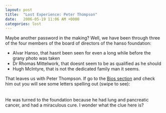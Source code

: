 ```yaml
---
layout: post
title:  "Lost Experience: Peter Thompson"
date:   2006-05-19 11:06 AM +0000
categories: lost
---
```

Maybe another password in the making? Well, we have been through three of the four members of the board of directors of the hanso foundation:<br />
<ul>
    <li>Alvar Hanso, that hasnt been seen for even a long while before the grany photo was taken</li>
    <li>Dr Rhomas Mittelwork, that doesnt seem to be as qualified as he should <br /></li>
    <li>Hugh McIntyre, that is not the dedicated family man it seems.</li>
</ul>
That leaves us with Peter Thompson. If go to the <a target="_blank" href="http://www.thehansofoundation.org/#section=bios">Bios section</a> and check him out you will see some letters spelling out (swipe to see): <font color="white">SURVIVOR GUILT</font><br /><br />He was turned to the foundation because he had lung and pancreatic cancer, and had a miraculous cure. I wonder what the clue here is?
